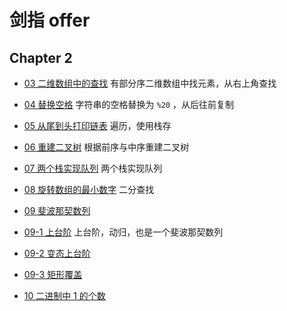 # 剑指 offer

## Chapter 2

* [03 二维数组中的查找](N03_FindInPartiallySortedMatrix.java)
有部分序二维数组中找元素，从右上角查找

* [04 替换空格](N04_ReplaceBlank.java)
字符串的空格替换为 `%20` ，从后往前复制

* [05 从尾到头打印链表](N05_PrintListReverse.java)
遍历，使用栈存

* [06 重建二叉树](N06_ConstructBinaryTree.java)
根据前序与中序重建二叉树

* [07 两个栈实现队列](N07_QueueWithTwoStacks.java)
两个栈实现队列

* [08 旋转数组的最小数字](N08_MinNumberInRotatedArray.java)
二分查找

* [09 斐波那契数列](N09_Fibonacci.java)

* [09-1 上台阶](N09_1_JumpFloor.java)
上台阶，动归，也是一个斐波那契数列

* [09-2 变态上台阶](N09_2_JumpFloorII.java)

* [09-3 矩形覆盖](N09_3_RectCover.java)

* [10 二进制中 1 的个数](N10_NumberOf1InBinary.java)